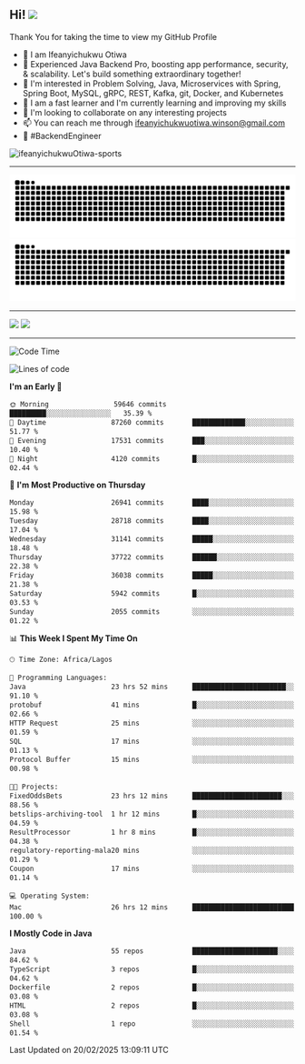 <!-- BLOG-POST-LIST:START --><!-- BLOG-POST-LIST:END -->

## Hi! <img src="https://media.giphy.com/media/hvRJCLFzcasrR4ia7z/giphy.gif" width="4%"> 

Thank You for taking the time to view my GitHub Profile

- 👋 I am Ifeanyichukwu Otiwa
- 🚀 Experienced Java Backend Pro, boosting app performance, security, & scalability. Let's build something extraordinary together!
- 👀 I'm interested in Problem Solving, Java, Microservices with Spring, Spring Boot, MySQL, gRPC, REST, Kafka, git, Docker, and Kubernetes
- 🌱 I am a fast learner and I'm currently learning and improving my skills
- 💞️ I'm looking to collaborate on any interesting projects
- 📫 You can reach me through ifeanyichukwuotiwa.winson@gmail.com
- 🚀 #BackendEngineer

<p align="left" marginTop="10px"> <img src="https://komarev.com/ghpvc/?username=ifeanyichukwuOtiwa-sports&label=Profile%20views&color=0e75b6&style=for-the-badge" alt="ifeanyichukwuOtiwa-sports" /> </p>

***

<!--🐍📈SNAKEGRAPH / 🌐WEBSITE: https://github.com/Platane/snk -->
![github contribution grid snake animation](https://raw.githubusercontent.com/ifeanyichukwuOtiwa-sports/ifeanyichukwuOtiwa-sports/output/github-contribution-grid-snake-dark.svg#gh-dark-mode-only)![github contribution grid snake animation](https://raw.githubusercontent.com/ifeanyichukwuOtiwa-sports/ifeanyichukwuOtiwa-sports/output/github-contribution-grid-snake.svg#gh-light-mode-only)

***

<p float="left">
  <img float="left" src="https://github-readme-stats.vercel.app/api?username=ifeanyichukwuOtiwa-sports&count_private=true&include_all_commits=true&theme=react&show_icons=true" />
  <img float="right" src="https://github-readme-stats.vercel.app/api/top-langs/?username=ifeanyichukwuOtiwa-sports&layout=compact&show_icons=true&theme=react" /> 
</p>

***



<!--START_SECTION:waka-->
![Code Time](http://img.shields.io/badge/Code%20Time-3%2C485%20hrs%2011%20mins-blue)

![Lines of code](https://img.shields.io/badge/From%20Hello%20World%20I%27ve%20Written-42.6%20million%20lines%20of%20code-blue)

**I'm an Early 🐤** 

```text
🌞 Morning                59646 commits       █████████░░░░░░░░░░░░░░░░   35.39 % 
🌆 Daytime                87260 commits       █████████████░░░░░░░░░░░░   51.77 % 
🌃 Evening                17531 commits       ███░░░░░░░░░░░░░░░░░░░░░░   10.40 % 
🌙 Night                  4120 commits        █░░░░░░░░░░░░░░░░░░░░░░░░   02.44 % 
```
📅 **I'm Most Productive on Thursday** 

```text
Monday                   26941 commits       ████░░░░░░░░░░░░░░░░░░░░░   15.98 % 
Tuesday                  28718 commits       ████░░░░░░░░░░░░░░░░░░░░░   17.04 % 
Wednesday                31141 commits       █████░░░░░░░░░░░░░░░░░░░░   18.48 % 
Thursday                 37722 commits       ██████░░░░░░░░░░░░░░░░░░░   22.38 % 
Friday                   36038 commits       █████░░░░░░░░░░░░░░░░░░░░   21.38 % 
Saturday                 5942 commits        █░░░░░░░░░░░░░░░░░░░░░░░░   03.53 % 
Sunday                   2055 commits        ░░░░░░░░░░░░░░░░░░░░░░░░░   01.22 % 
```


📊 **This Week I Spent My Time On** 

```text
🕑︎ Time Zone: Africa/Lagos

💬 Programming Languages: 
Java                     23 hrs 52 mins      ███████████████████████░░   91.10 % 
protobuf                 41 mins             █░░░░░░░░░░░░░░░░░░░░░░░░   02.66 % 
HTTP Request             25 mins             ░░░░░░░░░░░░░░░░░░░░░░░░░   01.59 % 
SQL                      17 mins             ░░░░░░░░░░░░░░░░░░░░░░░░░   01.13 % 
Protocol Buffer          15 mins             ░░░░░░░░░░░░░░░░░░░░░░░░░   00.98 % 

🐱‍💻 Projects: 
FixedOddsBets            23 hrs 12 mins      ██████████████████████░░░   88.56 % 
betslips-archiving-tool  1 hr 12 mins        █░░░░░░░░░░░░░░░░░░░░░░░░   04.59 % 
ResultProcessor          1 hr 8 mins         █░░░░░░░░░░░░░░░░░░░░░░░░   04.38 % 
regulatory-reporting-mala20 mins             ░░░░░░░░░░░░░░░░░░░░░░░░░   01.29 % 
Coupon                   17 mins             ░░░░░░░░░░░░░░░░░░░░░░░░░   01.14 % 

💻 Operating System: 
Mac                      26 hrs 12 mins      █████████████████████████   100.00 % 
```

**I Mostly Code in Java** 

```text
Java                     55 repos            █████████████████████░░░░   84.62 % 
TypeScript               3 repos             █░░░░░░░░░░░░░░░░░░░░░░░░   04.62 % 
Dockerfile               2 repos             █░░░░░░░░░░░░░░░░░░░░░░░░   03.08 % 
HTML                     2 repos             █░░░░░░░░░░░░░░░░░░░░░░░░   03.08 % 
Shell                    1 repo              ░░░░░░░░░░░░░░░░░░░░░░░░░   01.54 % 
```




 Last Updated on 20/02/2025 13:09:11 UTC
<!--END_SECTION:waka-->

<!--
<p align="center">
![trophy](https://github-profile-trophy.vercel.app/?username=ifeanyichukwuOtiwa-sports&theme=onedark) (https://github.com/ryo-ma/github-profile-trophy)
</p>
-->

<!---
ifeanyi-otiwa/ifeanyi-otiwa is a ✨ special ✨ repository because its `README.md` (this file) appears on your GitHub profile.
You can click the Preview link to take a look at your changes.
--->
